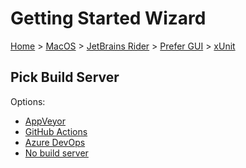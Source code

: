 # Getting Started Wizard

[Home](/docs/wiz/readme.md) > [MacOS](MacOS.md) > [JetBrains Rider](MacOS_Rider.md) > [Prefer GUI](MacOS_Rider_Gui.md) > [xUnit](MacOS_Rider_Gui_xUnit.md)

## Pick Build Server

Options:
 * [AppVeyor](MacOS_Rider_Gui_xUnit_AppVeyor.md)
 * [GitHub Actions](MacOS_Rider_Gui_xUnit_GitHubActions.md)
 * [Azure DevOps](MacOS_Rider_Gui_xUnit_AzureDevOps.md)
 * [No build server](MacOS_Rider_Gui_xUnit_None.md)
